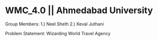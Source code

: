 # WMC_4.0 || Ahmedabad University

Group Members:
1.) Neel Sheth
2.) Keval Juthani

Problem Statement:
Wizarding World Travel Agency
